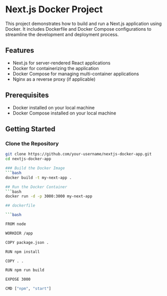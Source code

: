 # Next.js Docker Project

This project demonstrates how to build and run a Next.js application using Docker. It includes Dockerfile and Docker Compose configurations to streamline the development and deployment process.

## Features

- Next.js for server-rendered React applications
- Docker for containerizing the application
- Docker Compose for managing multi-container applications
- Nginx as a reverse proxy (if applicable)

## Prerequisites

- Docker installed on your local machine
- Docker Compose installed on your local machine

## Getting Started

### Clone the Repository

```bash
git clone https://github.com/your-username/nextjs-docker-app.git
cd nextjs-docker-app

### Build the Docker Image
```bash
docker build -t my-next-app .

## Run the Docker Container
```bash
docker run -d -p 3000:3000 my-next-app

## dockerfile

```bash

FROM node

WORKDIR /app

COPY package.json .

RUN npm install

COPY . .

RUN npm run build

EXPOSE 3000

CMD ["npm", "start"]
